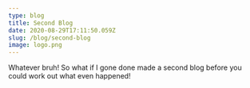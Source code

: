 ```yaml
---
type: blog
title: Second Blog
date: 2020-08-29T17:11:50.059Z
slug: /blog/second-blog
image: logo.png
---
```

Whatever bruh! So what if I gone done made a second blog before you could work out what even happened!